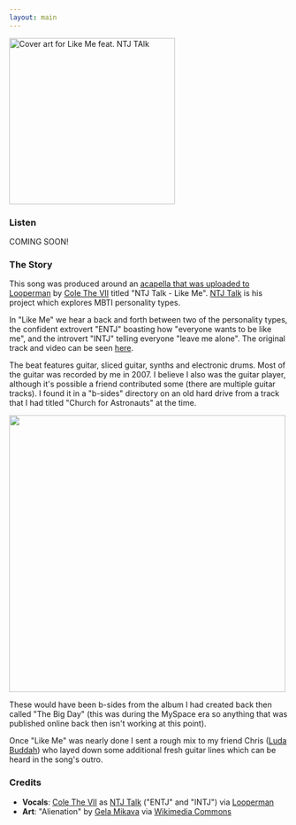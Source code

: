 ```yaml
---
layout: main
---
```


<div class="track__art">
<img src="{{site.url}}/images/like-me@600x600.jpg" alt="Cover art for Like Me feat. NTJ TAlk" width="300">
</div>
<div class="track__links">
	<h3>Listen</h3>
	<p>COMING SOON!</p>
	<!--
	<ul>
		<li><a href="TODO"><img src="{{site.url}}/images/spotify_logo_green.png" width="80"></a></li>
		<li><a href="TODO"><img src="{{site.url}}/images/soundcloud_logo_2.png" width="120"></a></li>
		<li><a href="TODO"><img src="{{site.url}}/images/apple_music_logo.svg" width="80"></a></li>
		<li><a href="TODO"><img src="{{site.url}}/images/youtube_logo.svg" width="100"></a></li>
	</ul>
	<p>...or just search in the streaming service of your choice...</p>
	-->
	<h3>The Story</h3>
	<p>
		This song was produced around an <a href="https://www.looperman.com/acapellas/detail/20422/ntj-talk-like-me-130bpm-rap-acapella">acapella that was uploaded to Looperman</a> by <a href="https://www.instagram.com/colethevii/?hl=en">Cole The VII</a> titled "NTJ Talk - Like Me". <a href="https://www.youtube.com/c/NTJTalk/featured">NTJ Talk</a> is his project which explores MBTI personality types.
	</p>
	<p>
		In "Like Me" we hear a back and forth between two of the personality types, the confident extrovert "ENTJ" boasting how "everyone wants to be like me", and the introvert "INTJ" telling everyone "leave me alone". The original track and video can be seen <a href="https://www.youtube.com/watch?v=51NsRP61bw4">here</a>.
	</p>
	<p>
		The beat features guitar, sliced guitar, synths and electronic drums. Most of the guitar was recorded by me in 2007. I believe I also was the guitar player, although it's possible a friend contributed some (there are multiple guitar tracks). I found it in a "b-sides" directory on an old hard drive from a track that I had titled "Church for Astronauts" at the time.
	</p>
	<img src="{{site.url}}/images/like-me-source-samples.png" width="500" style="max-width: 100%">
	<p>
		These would have been b-sides from the album I had created back then called "The Big Day" (this was during the MySpace era so anything that was published online back then isn't working at this point).
	</p>
	<p>
		Once "Like Me" was nearly done I sent a rough mix to my friend Chris (<a href="https://www.instagram.com/ludabuddha_music/">Luda Buddah</a>) who layed down some additional fresh guitar lines which can be heard in the song's outro.
	</p>
	<h3>Credits</h3>
	<ul>
		<li><strong>Vocals</strong>: <a href="https://www.instagram.com/colethevii/">Cole The VII</a> as <a href="https://www.youtube.com/c/NTJTalk">NTJ Talk</a> ("ENTJ" and "INTJ") via <a href="https://www.looperman.com/acapellas/detail/20422/ntj-talk-like-me-130bpm-rap-acapella">Looperman</a></li>
		<li><strong>Art</strong>: "Alienation" by <a href="https://www.instagram.com/mikava.artist/">Gela Mikava</a> via <a href="https://commons.wikimedia.org/wiki/File:Alienation_abstarct_painting_by_Gela_Mikava.jpg">Wikimedia Commons</a></li>
	</ul>
</div>